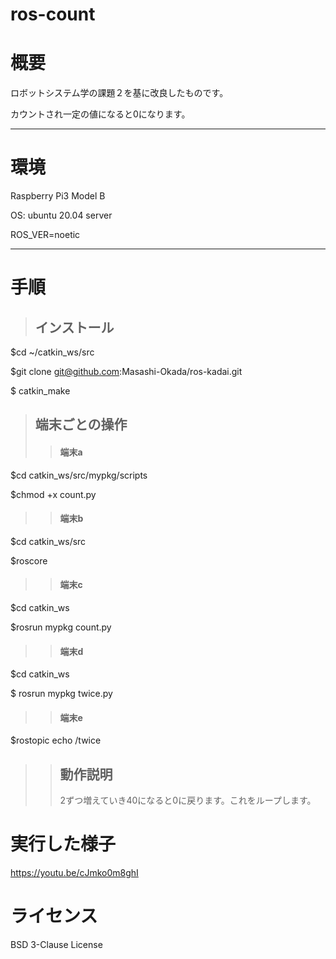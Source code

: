 # ros-count
# 概要
ロボットシステム学の課題２を基に改良したものです。

カウントされ一定の値になると0になります。
***

# 環境
Raspberry Pi3 Model B

OS: ubuntu 20.04 server

ROS_VER=noetic
***
# 手順
> ## インストール


$cd ~/catkin_ws/src

$git clone git@github.com:Masashi-Okada/ros-kadai.git

$ catkin_make




>## 端末ごとの操作
>>#### 端末a


$cd catkin_ws/src/mypkg/scripts

$chmod +x count.py 

>>#### 端末b

$cd catkin_ws/src

$roscore

>>#### 端末c

$cd catkin_ws

$rosrun mypkg count.py

>>#### 端末d

$cd catkin_ws

$ rosrun mypkg twice.py

>>#### 端末e

$rostopic echo /twice

>>## 動作説明
>>2ずつ増えていき40になると0に戻ります。これをループします。

# 実行した様子
https://youtu.be/cJmko0m8ghI
# ライセンス
BSD 3-Clause License

